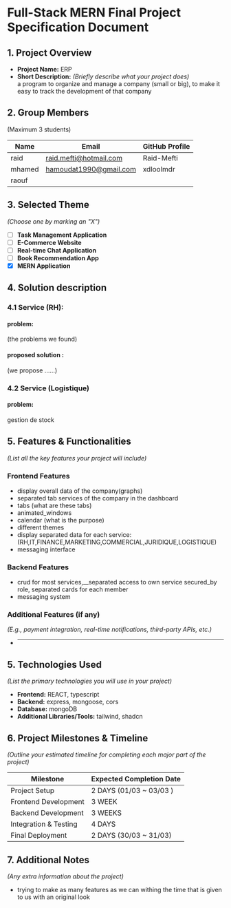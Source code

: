 # **Full-Stack MERN Final Project Specification Document**

## **1. Project Overview**

- **Project Name:** ERP
- **Short Description:** _(Briefly describe what your project does)_  
  a program to organize and manage a company (small or big), to make it easy to track the development of that company

## **2. Group Members**

(Maximum 3 students)

| Name   | Email                  | GitHub Profile |
| ------ | ---------------------- | -------------- |
| raid   | raid.mefti@hotmail.com | Raid-Mefti     |
| mhamed | hamoudat1990@gmail.com | xdloolmdr      |
| raouf  |                        |                |

## **3. Selected Theme**

_(Choose one by marking an "X")_

- [ ] **Task Management Application**
- [ ] **E-Commerce Website**
- [ ] **Real-time Chat Application**
- [ ] **Book Recommendation App**
- [x] **MERN Application**

## **4. Solution description**

### 4.1 Service (RH):

#### problem:

(the problems we found)

#### proposed solution :

(we propose ......)
### 4.2 Service (Logistique)
#### problem:
gestion de stock

## **5. Features & Functionalities**

_(List all the key features your project will include)_

### **Frontend Features**

- display overall data of the company(graphs)
- separated tab services of the company in the dashboard
- tabs (what are these tabs)
- animated_windows
- calendar (what is the purpose)
- different themes
- display separated data for each service:(RH,IT,FINANCE,MARKETING,COMMERCIAL,JURIDIQUE,LOGISTIQUE)
- messaging interface

### **Backend Features**

- crud for most services,\_\_separated access to own service secured_by role, separated cards for each member
- messaging system

### **Additional Features (if any)**

_(E.g., payment integration, real-time notifications, third-party APIs, etc.)_

- ***

## **5. Technologies Used**

_(List the primary technologies you will use in your project)_

- **Frontend:** REACT, typescript
- **Backend:** express, mongoose, cors
- **Database:** mongoDB
- **Additional Libraries/Tools:** tailwind, shadcn

## **6. Project Milestones & Timeline**

_(Outline your estimated timeline for completing each major part of the project)_

| Milestone             | Expected Completion Date |
| --------------------- | ------------------------ |
| Project Setup         | 2 DAYS (01/03 ~ 03/03 )  |
| Frontend Development  | 3 WEEK                   |
| Backend Development   | 3 WEEKS                  |
| Integration & Testing | 4 DAYS                   |
| Final Deployment      | 2 DAYS (30/03 ~ 31/03)   |

## **7. Additional Notes**

_(Any extra information about the project)_

- trying to make as many features as we can withing the time that is given to us with an original look
